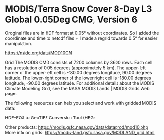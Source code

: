 # MODIS/Terra Snow Cover 8-Day L3 Global 0.05Deg CMG, Version 6

Oroginal files are in HDF format at 0.05° without coordinates. So I added the coordinate and time to netcdf files + I made a regrid towards 0.5° for easier manipulation.

https://nsidc.org/data/MOD10CM

Grid
The MODIS CMG consists of 7200 columns by 3600 rows. Each cell has a resolution of 0.05 degrees (approximately 5 km). The upper-left corner of the upper-left cell is -180.00 degrees longitude, 90.00 degrees latitude. The lower-right corner of the lower right cell is -180.00 degrees longitude, -90.00 degrees latitude. For additional details about the MODIS Climate Modeling Grid, see the NASA MODIS Lands | MODIS Grids Web page.

The following resources can help you select and work with gridded MODIS data:

HDF-EOS to GeoTIFF Conversion Tool (HEG)

Other products: https://modis.gsfc.nasa.gov/data/dataprod/mod10.php  
More info on grids: https://modis-land.gsfc.nasa.gov/MODLAND_grid.html